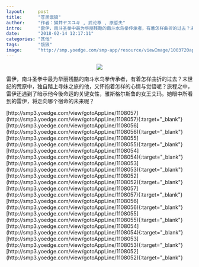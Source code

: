 ```yaml
---
layout:     post
title:      "苍黑饿狼"
author:     "作者：猫井ヤスユキ , 武论尊 , 原哲夫"
intro:      "雷伊，南斗圣拳中最为华丽残酷的南斗水鸟拳传承者，有着怎样曲折的过去？末世纪的荒原中，独自踏上寻妹之旅的他，又怀抱着怎样的心情与觉悟呢？旅程之中，雷伊还遇到了暗示他今後命运的关键女性，雅斯格尔斯鲁的女王艾玛。她眼中所看到的雷伊，将走向哪个宿命的未来呢？"
date:       "2018-02-14 12:17:11"
categories: "其他"
tags:       "饿狼"
image:      "http://smp.yoedge.com/smp-app/resource/viewImage/1003720appline.png"
---
```

<div style="text-align: center">
<p><img src="http://smp.yoedge.com/smp-app/resource/viewImage/1003720appline.png"/></p>
</div>
<p class="post-meta">
<span>雷伊，南斗圣拳中最为华丽残酷的南斗水鸟拳传承者，有着怎样曲折的过去？末世纪的荒原中，独自踏上寻妹之旅的他，又怀抱着怎样的心情与觉悟呢？旅程之中，雷伊还遇到了暗示他今後命运的关键女性，雅斯格尔斯鲁的女王艾玛。她眼中所看到的雷伊，将走向哪个宿命的未来呢？</span>
</p>
[http://smp3.yoedge.com/view/gotoAppLine/1108057](http://smp3.yoedge.com/view/gotoAppLine/1108057){:target="_blank"}
[http://smp3.yoedge.com/view/gotoAppLine/1108056](http://smp3.yoedge.com/view/gotoAppLine/1108056){:target="_blank"}
[http://smp3.yoedge.com/view/gotoAppLine/1108055](http://smp3.yoedge.com/view/gotoAppLine/1108055){:target="_blank"}
[http://smp3.yoedge.com/view/gotoAppLine/1108054](http://smp3.yoedge.com/view/gotoAppLine/1108054){:target="_blank"}
[http://smp3.yoedge.com/view/gotoAppLine/1108053](http://smp3.yoedge.com/view/gotoAppLine/1108053){:target="_blank"}
[http://smp3.yoedge.com/view/gotoAppLine/1108052](http://smp3.yoedge.com/view/gotoAppLine/1108052){:target="_blank"}
[http://smp3.yoedge.com/view/gotoAppLine/1108057](http://smp3.yoedge.com/view/gotoAppLine/1108057){:target="_blank"}
[http://smp3.yoedge.com/view/gotoAppLine/1108056](http://smp3.yoedge.com/view/gotoAppLine/1108056){:target="_blank"}
[http://smp3.yoedge.com/view/gotoAppLine/1108055](http://smp3.yoedge.com/view/gotoAppLine/1108055){:target="_blank"}
[http://smp3.yoedge.com/view/gotoAppLine/1108054](http://smp3.yoedge.com/view/gotoAppLine/1108054){:target="_blank"}
[http://smp3.yoedge.com/view/gotoAppLine/1108053](http://smp3.yoedge.com/view/gotoAppLine/1108053){:target="_blank"}
[http://smp3.yoedge.com/view/gotoAppLine/1108052](http://smp3.yoedge.com/view/gotoAppLine/1108052){:target="_blank"}


